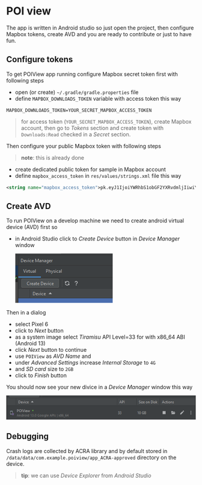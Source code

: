 # POI view

The app is written in Android studio so just open the project, then configure Mapbox tokens, create AVD and you are ready to contribute or just to have fun.

## Configure tokens

To get POIView app running configure Mapbox secret token first with following steps

- open (or create) `~/.gradle/gradle.properties` file
- define `MAPBOX_DOWNLOADS_TOKEN` variable with access token this way

```
MAPBOX_DOWNLOADS_TOKEN=YOUR_SECRET_MAPBOX_ACCESS_TOKEN
```

> for access token (`YOUR_SECRET_MAPBOX_ACCESS_TOKEN`), create Mapbox account, then go to *Tokens* section and create token with `Downloads:Read` checked in a *Secret* section.

Then configure your public Mapbox token with following steps

> **note**: this is already done

- create dedicated public token for sample in Mapbox account
- define `mapbox_access_token` in `res/values/strings.xml` file this way

```xml
<string name="mapbox_access_token">pk.eyJ1IjoiYWRhbS1obGF2YXRvdmljIiwiYSI6ImNsY291Z3IwMzAyM2MzcHF5dmZ3b3J3OW8ifQ.Dn3oDvBJKVHgOKYyqaZyVA</string>
```

## Create AVD

To run POIView on a develop machine we need to create android virtual device (AVD) first so

- in Android Studio click to *Create Device* button in *Device Manager* window

	![Create device](doc/images/readme_create_device.png)

Then in a dialog

- select Pixel 6
- click to *Next* button
- as a system image select *Tiramisu* API Level=33 for with x86_64 ABI (Android 13)
- click *Next* button to continue
- use `POIView` as *AVD Name* and
- under *Advanced Settings* increase *Internal Storage* to `4G`
- and *SD card* size to `2GB`
- click to *Finish* button


You should now see your new divice in a *Device Manager* window this way

![AVD result](doc/images/readme_avd.png)


## Debugging

Crash logs are collected by ACRA library and by default stored in `/data/data/com.example.poiview/app_ACRA-approved` directory on the device.

> **tip**: we can use *Device Explorer* from *Android Studio*

